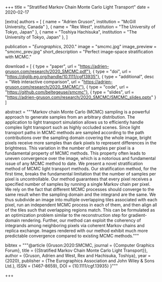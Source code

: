+++
title = "Stratified Markov Chain Monte Carlo Light Transport"
date = 2020-02-17

[extra]
authors = [
    { name = "Adrien Gruson", institution = "McGill University, Canada" },
    { name = "Rex West", institution = "The University of Tokyo, Japan" },
    { name = "Toshiya Hachisuka", institution = "The University of Tokyo, Japan" },
]

publication = "*Eurographics*, 2020."
image = "smcmc.jpg"
image_preview = "smcmc_prev.jpg"
short_description = "Perfect image-space stratification with MCMC."

download = [
    { type = "paper", url = "https://adrien-gruson.com/research/2020_SMCMC.pdf"},
    { type = "doi", url = "https://diglib.eg.org/handle/10.1111/cgf13935"}, 
    { type = "additional", desc = "Web interactive comparison", url = "https://adrien-gruson.com/research/2020_SMCMC/"}, 
    { type = "code", url = "https://github.com/beltegeuse/smcmc"},
    { type = "slides", url = "https://adrien-gruson.com/research/2020_SMCMC/SMCMC_slides.pptx" }
]

abstract = """Markov chain Monte Carlo (MCMC) sampling is a powerful approach to generate samples from an arbitrary distribution. The application to light transport simulation allows us to efficiently handle complex light transport such as highly occluded scenes. Since light transport paths in MCMC methods are sampled according to the path contributions over the sampling domain covering the whole image, bright pixels receive more samples than dark pixels to represent differences in the brightness. This variation in the number of samples per pixel is a fundamental property of MCMC methods. This property often leads to uneven convergence over the image, which is a notorious and fundamental issue of any MCMC method to date. We present a novel stratification method of MCMC light transport methods. Our stratification method, for the first time, breaks the fundamental limitation that the number of samples per pixel is uncontrollable. Our method guarantees that every pixel receives a specified number of samples by running a single Markov chain per pixel. We rely on the fact that different MCMC processes should converge to the same result when the sampling domain and the integrand are the same. We thus subdivide an image into multiple overlapping tiles associated with each pixel, run an independent MCMC process in each of them, and then align all of the tiles such that overlapping regions match. This can be formulated as an optimization problem similar to the reconstruction step for gradient-domain rendering. Further, our method can exploit the coherency of integrands among neighboring pixels via coherent Markov chains and replica exchange. Images rendered with our method exhibit much more predictable convergence compared to existing MCMC methods."""

bibtex = """@article {Gruson:2020:SMCMC,
    journal = {Computer Graphics Forum},
    title = {{Stratified Markov Chain Monte Carlo Light Transport}},
    author = {Gruson, Adrien and West, Rex and Hachisuka, Toshiya},
    year = {2020},
    publisher = {The Eurographics Association and John Wiley & Sons Ltd.},
    ISSN = {1467-8659},
    DOI = {10.1111/cgf.13935}
}"""

+++
